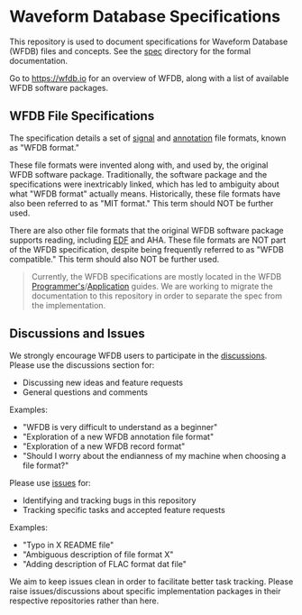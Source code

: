 # Waveform Database Specifications

This repository is used to document specifications for Waveform Database (WFDB) files and concepts. See the [spec](./spec) directory for the formal documentation.

Go to <https://wfdb.io> for an overview of WFDB, along with a list of available WFDB software packages.

## WFDB File Specifications

The specification details a set of [signal](./spec/SIGNALS.md) and [annotation](./spec/ANNOTATIONS.md) file formats, known as "WFDB format."

These file formats were invented along with, and used by, the original WFDB software package. Traditionally, the software package and the specifications were inextricably linked, which has led to ambiguity about what "WFDB format" actually means. Historically, these file formats have also been referred to as "MIT format." This term should NOT be further used.

There are also other file formats that the original WFDB software package supports reading, including [EDF](https://www.edfplus.info/) and AHA. These file formats are NOT part of the WFDB specification, despite being frequently referred to as "WFDB compatible." This term should also NOT be further used.

> Currently, the WFDB specifications are mostly located in the WFDB [Programmer's](https://physionet.org/physiotools/wpg/)/[Application](https://physionet.org/physiotools/wag/wag.htm) guides. We are working to migrate the documentation to this repository in order to separate the spec from the implementation.

## Discussions and Issues

We strongly encourage WFDB users to participate in the [discussions](https://github.com/wfdb/wfdb-spec/discussions). Please use the discussions section for:

- Discussing new ideas and feature requests
- General questions and comments

Examples:

- "WFDB is very difficult to understand as a beginner"
- "Exploration of a new WFDB annotation file format"
- "Exploration of a new WFDB record format"
- "Should I worry about the endianness of my machine when choosing a file format?"

Please use [issues](https://github.com/wfdb/wfdb-spec/issues) for:

- Identifying and tracking bugs in this repository
- Tracking specific tasks and accepted feature requests

Examples:

- "Typo in X README file"
- "Ambiguous description of file format X"
- "Adding description of FLAC format dat file"

We aim to keep issues clean in order to facilitate better task tracking. Please raise issues/discussions about specific implementation packages in their respective repositories rather than here.
